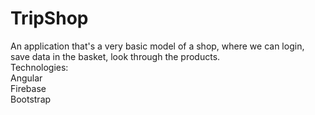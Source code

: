 # TripShop

An application that's a very basic model of a shop, where we can login, save data in the basket, look through the products.  
Technologies:  
Angular  
Firebase  
Bootstrap  
